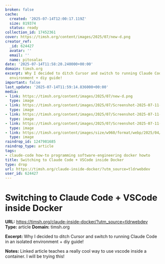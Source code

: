 ```yaml
---
broken: false
cache:
  created: '2025-07-14T12:00:17.119Z'
  size: 819374
  status: ready
collection_id: 17452361
cover: https://timsh.org/content/images/2025/07/new-d.png
creator_ref:
  _id: 624427
  avatar: ''
  email: ''
  name: pitosalas
date: '2025-07-14T11:58:20.240000+00:00'
domain: timsh.org
excerpt: Why I decided to ditch Cursor and switch to running Claude Code in an isolated
  environment + diy guide!
important: false
last_update: '2025-07-14T11:59:14.836000+00:00'
media:
- link: https://timsh.org/content/images/2025/07/new-d.png
  type: image
- link: https://timsh.org/content/images/2025/07/Screenshot-2025-07-11-at-15.40.41.png
  type: image
- link: https://timsh.org/content/images/2025/07/Screenshot-2025-07-11-at-15.42.15.png
  type: image
- link: https://timsh.org/content/images/2025/07/Screenshot-2025-07-11-at-15.55.53.png
  type: image
- link: https://timsh.org/content/images/size/w960/format/webp/2025/04/Screenshot-2025-04-16-at-20.21.31.png
  type: image
raindrop_id: 1247981685
raindrop_type: article
tags:
- claude-code how-to programming software-engineering docker howto
title: Switching to Claude Code + VSCode inside Docker
type: drop
url: https://timsh.org/claude-inside-docker/?utm_source=tldrwebdev
user_id: 624427
---
```


# Switching to Claude Code + VSCode inside Docker

**URL:** https://timsh.org/claude-inside-docker/?utm_source=tldrwebdev
**Type:** article
**Domain:** timsh.org

**Excerpt:** Why I decided to ditch Cursor and switch to running Claude Code in an isolated environment + diy guide!

**Notes:**
Linked article teaches a really cool way to use vscode inside a container. I will be trying this!
